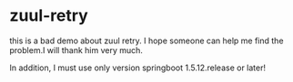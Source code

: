 # zuul-retry
this is a bad demo about zuul retry.
I hope someone can help me find the problem.I will thank him very much.

In addition, I  must use only version springboot 1.5.12.release or later!
